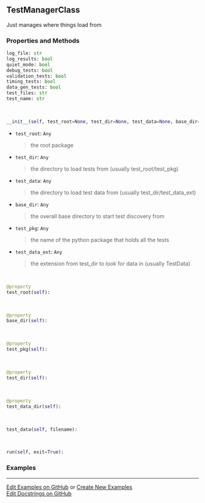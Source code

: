 ## <a id="Peeves.TestUtils.TestManagerClass">TestManagerClass</a>
Just manages where things load from

### Properties and Methods
```python
log_file: str
log_results: bool
quiet_mode: bool
debug_tests: bool
validation_tests: bool
timing_tests: bool
data_gen_tests: bool
test_files: str
test_name: str
```
<a id="Peeves.TestUtils.TestManagerClass.__init__" class="docs-object-method">&nbsp;</a>
```python
__init__(self, test_root=None, test_dir=None, test_data=None, base_dir=None, test_pkg=None, test_data_ext='TestData'): 
```

- `test_root`: `Any`
    >the root package
- `test_dir`: `Any`
    >the directory to load tests from (usually test_root/test_pkg)
- `test_data`: `Any`
    >the directory to load test data from (usually test_dir/test_data_ext)
- `base_dir`: `Any`
    >the overall base directory to start test discovery from
- `test_pkg`: `Any`
    >the name of the python package that holds all the tests
- `test_data_ext`: `Any`
    >the extension from test_dir to look for data in (usually TestData)

<a id="Peeves.TestUtils.TestManagerClass.test_root" class="docs-object-method">&nbsp;</a>
```python
@property
test_root(self): 
```

<a id="Peeves.TestUtils.TestManagerClass.base_dir" class="docs-object-method">&nbsp;</a>
```python
@property
base_dir(self): 
```

<a id="Peeves.TestUtils.TestManagerClass.test_pkg" class="docs-object-method">&nbsp;</a>
```python
@property
test_pkg(self): 
```

<a id="Peeves.TestUtils.TestManagerClass.test_dir" class="docs-object-method">&nbsp;</a>
```python
@property
test_dir(self): 
```

<a id="Peeves.TestUtils.TestManagerClass.test_data_dir" class="docs-object-method">&nbsp;</a>
```python
@property
test_data_dir(self): 
```

<a id="Peeves.TestUtils.TestManagerClass.test_data" class="docs-object-method">&nbsp;</a>
```python
test_data(self, filename): 
```

<a id="Peeves.TestUtils.TestManagerClass.run" class="docs-object-method">&nbsp;</a>
```python
run(self, exit=True): 
```

### Examples


___

[Edit Examples on GitHub](https://github.com/McCoyGroup/References/edit/gh-pages/Documentation/examples/Peeves/TestUtils/TestManagerClass.md) or 
[Create New Examples](https://github.com/McCoyGroup/References/new/gh-pages/?filename=Documentation/examples/Peeves/TestUtils/TestManagerClass.md) <br/>
[Edit Docstrings on GitHub](https://github.com/McCoyGroup/Peeves/edit/master/TestUtils.py?message=Update%20Docs)